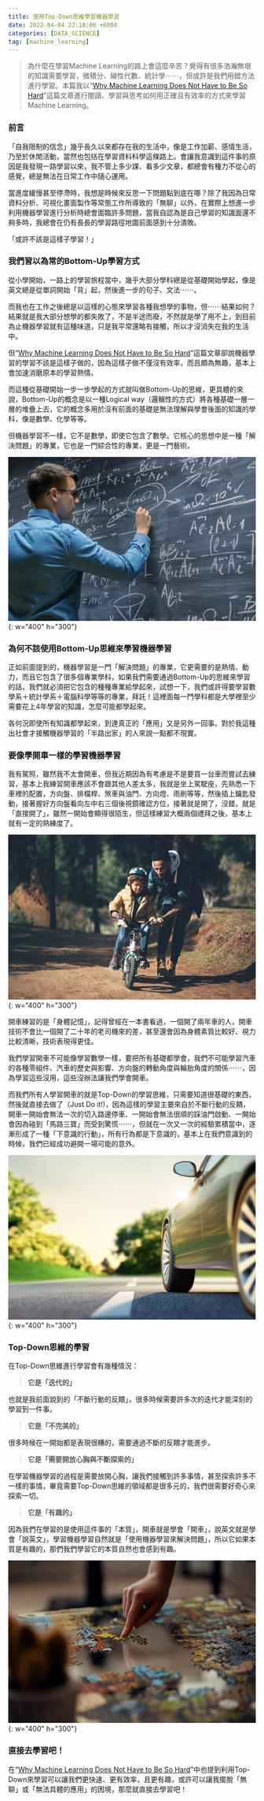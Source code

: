```yaml
---
title: 使用Top-Down思維學習機器學習
date: 2022-04-04 22:18:00 +0800
categories: [DATA_SCIENCE]
tag: [machine_learning]
---
```


> 為什麼在學習Machine Learning的路上會這麼辛苦？覺得有很多浩瀚無垠的知識需要學習，微積分、線性代數、統計學⋯⋯，但或許是我們用錯方法進行學習。本篇我以“[Why Machine Learning Does Not Have to Be So Hard](https://machinelearningmastery.com/youre-wrong-machine-learning-not-hard/)”這篇文章進行閱讀、學習與思考如何用正確且有效率的方式來學習Machine Learning。

### **前言**

「自我限制的信念」幾乎長久以來都存在我的生活中，像是工作加薪、感情生活，乃至於休閒活動，當然也包括在學習資料科學這條路上。會讓我意識到這件事的原因是我發現一路學習以來，我不管上多少課、看多少文章，都總會有種力不從心的感覺，總是無法在日常工作中隨心運用。

當進度緩慢甚至停滯時，我想是時候來反思一下問題點到底在哪？除了我因為日常資料分析、可視化畫面製作等常態工作所導致的「無聊」以外，在實際上想進一步利用機器學習進行分析時總會面臨許多問題，當我自認為是自己學習的知識面還不夠多時，我總會在仍有長長的學習路徑地圖前面感到十分潰敗。

「或許不該是這樣子學習！」

### **我們習以為常的Bottom-Up學習方式**

從小學開始，一路上的學習旅程當中，幾乎大部分學科總是從基礎開始學起，像是英文總是從單詞開始「背」起，然後進一步的句子、文法⋯⋯。

而我也在工作之後總是以這樣的心態來學習各種我想學的事物，但⋯⋯結果如何？結果就是我大部分想學的都失敗了，不是半途而廢，不然就是學了用不上，到目前為止機器學習就有這種味道，只是我平常還略有接觸，所以才沒消失在我的生活中。

但“[Why Machine Learning Does Not Have to Be So Hard](https://machinelearningmastery.com/youre-wrong-machine-learning-not-hard/)”這篇文章卻說機器學習的學習不該是這樣子做的，因為這樣子做不僅沒有效率，而且頗為無趣，基本上會加速消磨原本的學習熱情。

而這種從基礎開始一步一步學起的方式就叫做Bottom-Up的思維，更具體的來說，Bottom-Up的概念是以一種Logical way（邏輯性的方式）將各種基礎一層一層的堆疊上去，它的概念多用於沒有前面的基礎是無法理解與學會後面的知識的學科，像是數學、化學等等。

但機器學習不一樣，它不是數學，即使它包含了數學。它核心的思想中是一種「解決問題」的專業，它也是一門綜合性的專業，更是一門藝術。

![blackboard](/assets/img/data_science/blackboard.png){: w="400" h="300"}

### **為何不該使用Bottom-Up思維來學習機器學習**

正如前面提到的，機器學習是一門「解決問題」的專業，它更需要的是熱情、動力，而且它包含了很多個專業學科，如果我們需要通過Bottom-Up的思維來學習的話，我們就必須把它包含的種種專業給學起來，試想一下，我們或許得要學習數學系＋統計學系＋電腦科學等等的專業，拜託！這裡面每一門學科都是大學裡至少需要花上4年學習的知識，怎麼可能都學起來。

各何況即使所有知識都學起來，到達真正的「應用」又是另外一回事。對於我這種出社會才接觸機器學習的「半路出家」的人來說一點都不現實。

### **要像學開車一樣的學習機器學習**

我有駕照，雖然我不太會開車，但我近期因為有考慮是不是要買一台車而嘗試去練習，基本上我練習開車應該不會跟其他人差太多，我就是坐上駕駛座，先熟悉一下車裡的配置，方向盤、排檔桿、煞車與油門、方向燈、雨刷等等，然後插上鑰匙發動，接著握好方向盤看向左中右三個後視鏡確認方位，接著就是開了，沒錯，就是「直接開了」，雖然一開始會顯得很陌生，但這樣練習大概兩個禮拜之後，基本上就有一定的熟練度了。

![ridebike](/assets/img/data_science/ridebike.png){: w="400" h="300"}

開車練習的是「身體記憶」，記得曾經在一本書看過，一個開了兩年車的人，開車技術不會比一個開了二十年的老司機來的差，甚至還會因為身體素質比較好、視力比較清晰，技術表現得更佳。

我們學習開車不可能像學習數學一樣，要把所有基礎都學會，我們不可能學習汽車的各種零組件、汽車的歷史與影響、方向盤的轉動角度與輪胎角度的關係⋯⋯，因為學習這些沒用，這些沒辦法讓我們學會開車。

而我們所有人學習開車的就是Top-Down的學習思維，只需要知道很基礎的東西，然後就直接去做了（Just Do it!)，因為這樣的學習主要來自於不斷行動的反饋，開車一開始會無法一次的切入路邊停車、一開始會無法很順的踩油門啟動、一開始會因為碰到「馬路三寶」而受到驚慌⋯⋯，但就在一次又一次的經驗累積當中，逐漸形成了一種「下意識的行動」，所有行為都是下意識的，基本上在我們意識到的時候，我們已經成功避開一場可能的意外。

![carandroad](/assets/img/data_science/carandroad.png){: w="400" h="300"}

### **Top-Down思維的學習**

在Top-Down思維進行學習會有幾種情況：

>  **它是「迭代的」**

也就是我前面說到的「不斷行動的反饋」，很多時候需要許多次的迭代才能深刻的學習到一件事。


> **它是「不完美的」**

很多時候在一開始都是表現很糟的，需要通過不斷的反饋才能進步。

> **它是「需要開放心胸與不斷探索的」**

在學習機器學習的過程是需要放開心胸，讓我們接觸到許多事情，甚至探索許多不一樣的事情，畢竟需要Top-Down思維的領域都是很多元的，我們很需要好奇心來探索一切。

> **它是「有趣的」**

因為我們在學習的是使用這件事的「本質」，開車就是學會「開車」，說英文就是學會「說英文」，學習機器學習自然就是「使用機器學習來解決問題」，所以它如果本質是有趣的，那們我們學習它的本質自然也會感到有趣。

![puzzle](/assets/img/data_science/puzzle.png){: w="400" h="300"}

### **直接去學習吧！**

在“[Why Machine Learning Does Not Have to Be So Hard](https://machinelearningmastery.com/youre-wrong-machine-learning-not-hard/)”中也提到利用Top-Down來學習可以讓我們更快速、更有效率，且更有趣，或許可以讓我擺脫「無聊」或「無法具體的應用」的困境，那麼就直接去學習吧！


